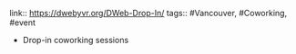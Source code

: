 ---
---

link:: https://dwebyvr.org/DWeb-Drop-In/
tags:: #Vancouver, #Coworking, #event

- Drop-in coworking sessions